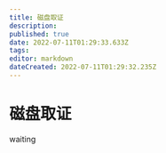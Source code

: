 ```yaml
---
title: 磁盘取证
description: 
published: true
date: 2022-07-11T01:29:33.633Z
tags: 
editor: markdown
dateCreated: 2022-07-11T01:29:32.235Z
---
```


# 磁盘取证
waiting